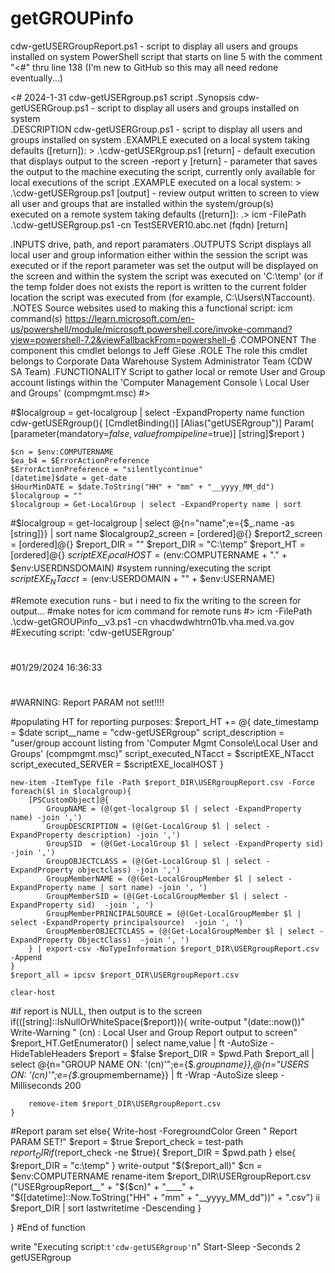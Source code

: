 # getGROUPinfo
  cdw-getUSERGroupReport.ps1 - script to display all users and groups installed on system
PowerShell script that starts on line 5 with the comment "<#" thru line 138 (I'm new to GitHub so this may all need redone eventually...)

<#
2024-1-31  cdw-getUSERgroup.ps1 script
.Synopsis
  cdw-getUSERGroup.ps1 - script to display all users and groups installed on system   
.DESCRIPTION
  cdw-getUSERGroup.ps1 - script to display all users and groups installed on system
.EXAMPLE
  executed on a local system taking defaults ([return]):
    > .\cdw-getUSERgroup.ps1
              [return]  - default execution that displays output to the screen
    -report y [return]  - parameter that saves the output to the machine executing the script, 
                          currently only available for local executions of the script
.EXAMPLE
  executed on a local system:
    > .\cdw-getUSERgroup.ps1
    [output] - review output written to screen to view all user and groups that are installed within the system/group(s)    
  executed on a remote system taking defaults ([return]):
    .> icm -FilePath .\cdw-getUSERgroup.ps1 -cn TestSERVER10.abc.net (fqdn) [return]

.INPUTS
  drive, path, and report paramaters
.OUTPUTS
  Script displays all local user and group information either within the session the script was executed or if the report parameter was set the output
  will be displayed on the screen and within the system the script was executed on 'C:\temp' (or if the temp folder does not exists the report is 
  written to the current folder location the script was executed from (for example, C:\Users\NTaccount\).
.NOTES
Source websites used to making this a functional script:
  icm command(s)         https://learn.microsoft.com/en-us/powershell/module/microsoft.powershell.core/invoke-command?view=powershell-7.2&viewFallbackFrom=powershell-6
.COMPONENT
   The component this cmdlet belongs to Jeff Giese
.ROLE
  The role this cmdlet belongs to Corporate Data Warehouse System Administrator Team (CDW SA Team)
.FUNCTIONALITY
  Script to gather local or remote User and Group account listings within the 'Computer Management Console \ Local User and Groups' (compmgmt.msc)
#>

#$localgroup = get-localgroup | select -ExpandProperty name
function cdw-getUSERgroup(){
    [CmdletBinding()]
    [Alias("getUSERgroup")]
    Param(
        [parameter(mandatory=$false,
        valuefrompipeline=$true)]
        [string]$report
    )

    $cn = $env:COMPUTERNAME
    $ea_b4 = $ErrorActionPreference
    $ErrorActionPreference = "silentlycontinue"
    [datetime]$date = get-date
    $HourMinDATE = $date.ToString("HH" + "mm" + "__yyyy_MM_dd")
    $localgroup = ""
    $localgroup = Get-LocalGroup | select -ExpandProperty name | sort
#$localgroup = get-localgroup | select @{n="name";e={$_.name -as [string]}} | sort name
    $localgroup2_screen = [ordered]@{}
    $report2_screen = [ordered]@{}
    $report_DIR = ""
    $report_DIR = "C:\temp"
    $report_HT = [ordered]@{}
    $scriptEXE_localHOST = ($env:COMPUTERNAME + "." + $env:USERDNSDOMAIN) #system running/executing the script
    $scriptEXE_NTacct = ($env:USERDOMAIN + "\" + $env:USERNAME)

#Remote execution runs - but i need to fix the writing to the screen for output...
#make notes for   icm command for remote runs
#> icm -FilePath .\cdw-getGROUPinfo__v3.ps1 -cn vhacdwdwhtrn01b.vha.med.va.gov
#Executing script:       'cdw-getUSERgroup'
#
#
#01/29/2024 16:36:33
#
#
#WARNING:  Report PARAM not set!!!!

#populating HT for reporting purposes:
    $report_HT += @{
        date_timestamp = $date
        script__name = "cdw-getUSERgroup"
        script_description = "user/group account listing from 'Computer Mgmt Console\Local User and Groups' (compmgmt.msc)"
        script_executed_NTacct = $scriptEXE_NTacct
        script_executed_SERVER = $scriptEXE_localHOST
    }

    new-item -ItemType file -Path $report_DIR\USERgroupReport.csv -Force
    foreach($l in $localgroup){
        [PSCustomObject]@{
            GroupNAME = (@(get-localgroup $l | select -ExpandProperty name) -join ',')
            GroupDESCRIPTION = (@(Get-LocalGroup $l | select -ExpandProperty description) -join ',')
            GroupSID  = (@(Get-LocalGroup $l | select -ExpandProperty sid) -join ',')
            GroupOBJECTCLASS = (@(Get-LocalGroup $l | select -ExpandProperty objectclass) -join ',')
            GroupMemberNAME = (@(Get-LocalGroupMember $l | select -ExpandProperty name | sort name) -join ', ')
            GroupMemberSID = (@(Get-LocalGroupMember $l | select -ExpandProperty sid)  -join ', ')
            GroupMemberPRINCIPALSOURCE = (@(Get-LocalGroupMember $l | select -ExpandProperty principalsource)  -join ', ')
            GroupMemberOBJECTCLASS = (@(Get-LocalGroupMember $l | select -ExpandProperty ObjectClass)  -join ', ')
        } | export-csv -NoTypeInformation $report_DIR\USERgroupReport.csv -Append
    }
    $report_all = ipcsv $report_DIR\USERgroupReport.csv

    clear-host

#if report is NULL, then output is to the screen
    if(([string]::IsNullOrWhiteSpace($report))){
        write-output "$($date::now())"
        Write-Warning " $($cn) : Local User and Group Report output to screen"
        $report_HT.GetEnumerator() | select name,value | ft -AutoSize -HideTableHeaders
        $report = $false
        $report_DIR = $pwd.Path
        $report_all | select @{n="GROUP NAME ON:  '$($cn)'";e={$_.groupname}},@{n="USERS ON:  '$($cn)'";e={$_.groupmembername}} | ft -Wrap -AutoSize
        sleep -Milliseconds 200

        remove-item $report_DIR\USERgroupReport.csv
    }
#Report param set
    else{
        Write-host -ForegroundColor Green " Report PARAM SET!"
        $report = $true
        $report_check = test-path $report_DIR
        if($report_check -ne $true){
            $report_DIR = $pwd.path
        }
        else{
            $report_DIR = "c:\temp"
        }
        write-output "$($report_all)"
        $cn = $env:COMPUTERNAME
        rename-item $report_DIR\USERgroupReport.csv ("USERgroupReport__" + "$($cn)" +  "____" + "$([datetime]::Now.ToString("HH" + "mm" + "__yyyy_MM_dd"))" + ".csv")
        ii $report_DIR | sort lastwritetime -Descending
    }


} #End of function

write "Executing script:`t'cdw-getUSERgroup'`n"
Start-Sleep -Seconds 2
getUSERgroup

